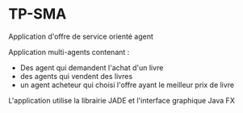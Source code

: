 # TP-SMA
Application d'offre de service orienté agent

Application multi-agents contenant :
- Des agent qui demandent l'achat d'un livre
- des agents qui vendent des livres
- un agent acheteur qui choisi l'offre ayant le meilleur prix de livre

L'application utilise la librairie JADE et l'interface graphique Java FX
